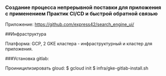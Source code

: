 ### Создание процесса непрерывной поставки для приложения с применением Практик CI/CD и быстрой обратной связью

Приложение: https://github.com/express42/search_engine_ui/

##Инфраструктура

Платформа: GCP, 2 GKE кластера - инфраструктурный и кластер для приложения.

###Установка gitlab: 

Проиницилизировать gloud: 
    $ gcloud init
    $ infra/gke-gitlab-install.sh
